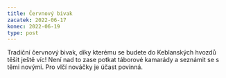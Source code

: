 ```yaml
---
title: Červnový bivak
zacatek: 2022-06-17
konec: 2022-06-19
type: post
---
```

Tradiční červnový bivak, díky kterému se budete do Keblanských hvozdů těšit ještě víc! Není nad to zase potkat táborové kamarády a seznámit se s těmi novými. Pro vlčí nováčky je účast povinná.